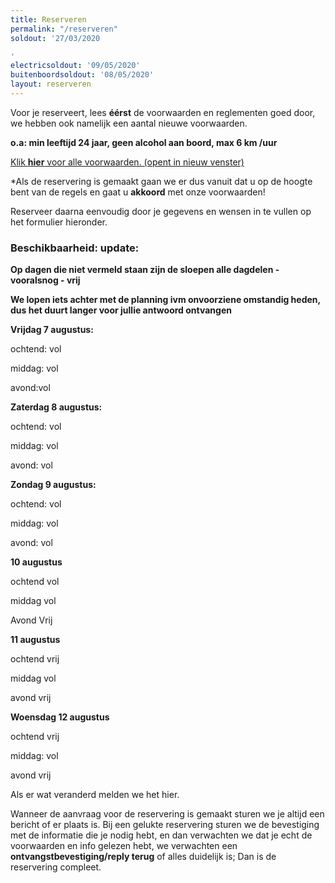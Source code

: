 ```yaml
---
title: Reserveren
permalink: "/reserveren"
soldout: '27/03/2020

'
electricsoldout: '09/05/2020'
buitenboordsoldout: '08/05/2020'
layout: reserveren
---
```


Voor je reserveert, lees **éérst** de voorwaarden en reglementen goed door,   
we hebben ook namelijk een aantal nieuwe voorwaarden.

**o.a: min leeftijd 24 jaar, geen alcohol aan boord, max 6 km /uur**

[Klik **hier** voor alle voorwaarden. (opent in nieuw venster)](http://descheepsjongens.nl/voorwaarden)

*Als de reservering is gemaakt gaan we er dus vanuit dat u op de hoogte bent van de regels en gaat u **akkoord** met onze voorwaarden!

Reserveer daarna eenvoudig door je gegevens en wensen in te vullen op het formulier hieronder.

### Beschikbaarheid: update:
 

**Op dagen die niet vermeld staan
 zijn de sloepen alle dagdelen - vooralsnog - vrij**


**We lopen iets achter met de planning ivm onvoorziene omstandig heden, dus het duurt langer voor jullie antwoord ontvangen**


**Vrijdag 7 augustus:**

ochtend: vol

middag: vol

avond:vol

**Zaterdag 8 augustus:**

ochtend: vol 

middag: vol

avond: vol

**Zondag 9 augustus:** 

ochtend: vol

middag: vol 

avond: vol

**10 augustus** 

ochtend  vol

middag  vol

Avond Vrij

**11 augustus**

ochtend vrij

middag vol

avond vrij

**Woensdag 12 augustus**

ochtend vrij

middag: vol

avond vrij


Als er wat veranderd melden we het hier.

Wanneer de aanvraag voor de reservering is gemaakt sturen we je altijd een bericht of er plaats is.
Bij een gelukte reservering sturen we de bevestiging met de informatie die je nodig hebt, en dan verwachten we dat je echt de voorwaarden en info gelezen hebt, we verwachten een **ontvangstbevestiging/reply terug** of alles duidelijk is; Dan is de reservering compleet.